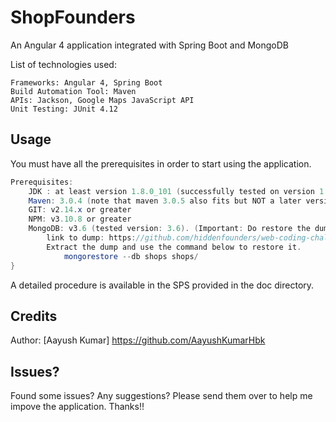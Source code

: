 ShopFounders
=======================

An Angular 4 application integrated with Spring Boot and MongoDB

List of  technologies used:

	Frameworks: Angular 4, Spring Boot
	Build Automation Tool: Maven
	APIs: Jackson, Google Maps JavaScript API
	Unit Testing: JUnit 4.12

Usage
-----

You must have all the prerequisites in order to start using the application.

```java
Prerequisites:
	JDK : at least version 1.8.0_101 (successfully tested on version 1.8.0_101), and JAVA_HOME set to directory where JDK is installed. 
	Maven: 3.0.4 (note that maven 3.0.5 also fits but NOT a later version, it will probably not work)
	GIT: v2.14.x or greater 
	NPM: v3.10.8 or greater
	MongoDB: v3.6 (tested version: 3.6). (Important: Do restore the dump provided below:)
		link to dump: https://github.com/hiddenfounders/web-coding-challenge/blob/master/dump-shops.zip
		Extract the dump and use the command below to restore it.
			mongorestore --db shops shops/
}
```

A detailed procedure is available in the SPS provided in the doc directory.

Credits
-------

Author: [Aayush Kumar] https://github.com/AayushKumarHbk

Issues?
-------
Found some issues? Any suggestions? Please send them over to help me impove the application.  Thanks!!